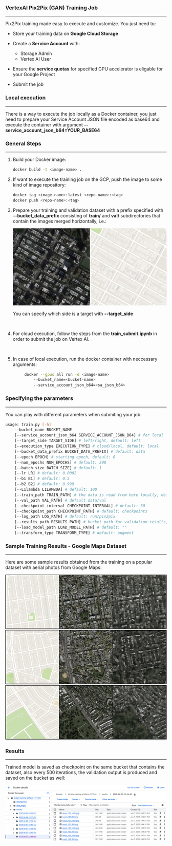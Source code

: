 ### VertexAI Pix2Pix (GAN) Training Job
---

Pix2Pix training made easy to execute and customize. You just need to:

- Store your training data on **Google Cloud Storage**
- Create a **Service Account** with:
    
    - Storage Admin
    - Vertex AI User

- Ensure the **service quotas** for specified GPU accelerator is eligable for your Google Project
- Submit the job

### Local execution
---

There is a way to execute the job locally as a Docker container, you just need to prepare your Service Account JSON file encoded as base64 and execute the container with argument **--service_account_json_b64=YOUR_BASE64**

### General Steps

--- 

1. Build your Docker image:
    ```sh
    docker build -t <image-name> .
    ```

2. If want to execute the training job on the GCP, push the image to some kind of image repository:
    ```sh
    docker tag <image-name>:latest <repo-name>:<tag>
    docker push <repo-name>:<tag>
    ```

3. Prepare your training and validation dataset with a prefix specified with **--bucket_data_prefix** consisting of **train/** and **val/** subdirectories that contain the images merged horizontally, i.e.:

    <img src="images/sample_data.jpg">

    You can specify which side is a target with **--target_side**
<br>

4. For cloud execution, follow the steps from the **train_submit.ipynb** in order to submit the job on Vertex AI.
<br>

5. In case of local execution, run the docker container with neccessary arguments:

   ```sh
        docker --gpus all run -d <image-name>
            --bucket_name=<bucket-name>
            --service_account_json_b64=<sa_json_b64>
   ```

### Specifying the parameters
---

You can play with different parameters when submiting your job:

```sh
usage: train.py [-h] 
    --bucket_name BUCKET_NAME
    [--service_account_json_b64 SERVICE_ACCOUNT_JSON_B64] # for local
    [--target_side TARGET_SIDE] # left/right, default: left
    [--execution_type EXECUTION_TYPE] # cloud/local, default: local
    [--bucket_data_prefix BUCKET_DATA_PREFIX] # default: data 
    [--epoch EPOCH] # starting epoch, default: 0
    [--num_epochs NUM_EPOCHS] # default: 200
    [--batch_size BATCH_SIZE] # default: 1
    [--lr LR] # default: 0.0002
    [--b1 B1] # default: 0.5
    [--b2 B2] # default: 0.999
    [--L1lambda L1LAMBDA] # default: 100
    [--train_path TRAIN_PATH] # the data is read from here locally, default: data/train
    [--val_path VAL_PATH] # default data/val
    [--checkpoint_interval CHECKPOINT_INTERVAL] # default: 30
    [--checkpoint_path CHECKPOINT_PATH] # default: checkpoints
    [--log_path LOG_PATH] # default: run/pix2pix
    [--results_path RESULTS_PATH] # bucket path for validation results, default: results/{dt.datetime.now().strftime('%Y-%m-%d-%H-%M-%S')}
    [--load_model_path LOAD_MODEL_PATH] # default: ""
    [--transform_type TRANSFORM_TYPE] # default: augment
```

### Sample Training Results - Google Maps Dataset
---

Here are some sample results obtained from the training on a popular dataset with aerial photos from Google Maps:

<img src="images/val1.png">

<img src="images/val2.png">

<img src="images/val3.png">


### Results
---

Trained model is saved as checkpoint on the same bucket that contains the dataset, also every 500 iterations, the validation output is produced and saved on the bucket as well:

<img src="images/logs.png">
